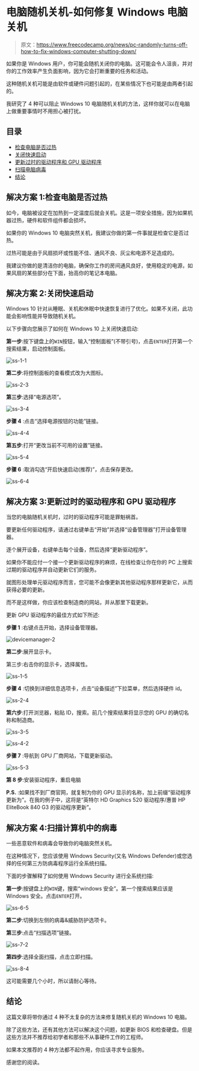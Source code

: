 # 电脑随机关机-如何修复 Windows 电脑关机

> 原文：<https://www.freecodecamp.org/news/pc-randomly-turns-off-how-to-fix-windows-computer-shutting-down/>

如果你是 Windows 用户，你可能会随机关闭你的电脑。这可能会令人沮丧，并对你的工作效率产生负面影响，因为它会打断重要的任务和活动。

这种随机关机可能是由软件或硬件问题引起的，在某些情况下也可能是由两者引起的。

我研究了 4 种可以阻止 Windows 10 电脑随机关机的方法，这样你就可以在电脑上做重要事情时不用担心被打扰。

## 目录

*   [检查电脑是否过热](#solution1checkthecomputerforoverheating)
*   [关闭快速启动](#solution2turnofffaststartup)
*   [更新过时的驱动程序和 GPU 驱动程序](#solution3updateoutdateddriversandgpudriver)
*   [扫描电脑病毒](#solution4scanyourcomputerforviruses)
*   [结论](#conclusion)

## 解决方案 1:检查电脑是否过热

如今，电脑被设定在加热到一定温度后就会关机。这是一项安全措施，因为如果机器过热，硬件和软件组件都会损坏。

如果你的 Windows 10 电脑突然关机，我建议你做的第一件事就是检查它是否过热。

过热可能是由于风扇损坏或性能不佳、通风不良、灰尘和电源不足造成的。

我建议你做的是清洁你的电脑，确保你工作的房间通风良好，使用稳定的电源，如果风扇的某些部分在下面，抬高你的笔记本电脑。

## 解决方案 2:关闭快速启动

Windows 10 针对从睡眠、关机和休眠中快速恢复进行了优化。如果不关闭，此功能会影响性能并导致随机关机。

以下步骤向您展示了如何在 Windows 10 上关闭快速启动:

**第一步**:按下键盘上的`WIN`按钮，输入“控制面板”(不带引号)，点击`ENTER`打开第一个搜索结果，启动控制面板。

![ss-1-1](img/af9415c751e84dfe37465ece12a8d87f.png)

**第二步**:将控制面板的查看模式改为大图标。

![ss-2-3](img/c56b38b8f2dfc9da47c9491aa958beaf.png)

**第三步**:选择“电源选项”。

![ss-3-4](img/2cb8163f0972f520a21e1342fd869696.png)

**步骤 4** :点击“选择电源按钮的功能”链接。

![ss-4-4](img/d72565bc129329797dafc744d5f41de1.png)

**第五步**:打开“更改当前不可用的设置”链接。

![ss-5-4](img/35440ebf3809c987932dd80b479b4e69.png)

**步骤 6** :取消勾选“开启快速启动(推荐)”，点击保存更改。

![ss-6-4](img/8bd54b3f5b91ddde4bcbc075e4074213.png)

## 解决方案 3:更新过时的驱动程序和 GPU 驱动程序

当您的电脑随机关机时，过时的驱动程序可能是罪魁祸首。

要更新任何驱动程序，请通过右键单击“开始”并选择“设备管理器”打开设备管理器。

逐个展开设备，右键单击每个设备，然后选择“更新驱动程序”。

如果你不能应付一个接一个更新驱动程序的麻烦，在线检查让你在你的 PC 上搜索过期的驱动程序并自动更新它们的服务。

就图形处理单元驱动程序而言，您可能不会像更新其他驱动程序那样更新它，从而获得必要的更新。

而不是这样做，你应该检查制造商的网站，并从那里下载更新。

更新 GPU 驱动程序的最佳方式如下所述:

**步骤 1** :右键点击开始，选择设备管理器。

![devicemanager-2](img/749b46d8bdf547a6cd14b2a05326ae38.png)

**第二步**:展开显示卡。

第三步:右击你的显示卡，选择属性。

![ss-1-5](img/1092200fdc6f8147ae52a070ac64fff7.png)

**步骤 4** :切换到详细信息选项卡，点击“设备描述”下拉菜单，然后选择硬件 id。

![ss-2-4](img/d610f8fa56a56effea9ff5d7099ddebd.png)

**第六步**:打开浏览器，粘贴 ID，搜索。前几个搜索结果将显示您的 GPU 的确切名称和制造商。

![ss-3-5](img/9e30d2bc59dcd9186aecd79efcdb163b.png)

![ss-4-2](img/275160d1d9803de78bb9ff28b454ec21.png)

**步骤 7** :导航到 GPU 厂商网站，下载更新驱动。

![ss-5-3](img/0c447409e72c3e02b51fd59a2ebb7b47.png)

**第 8 步**:安装驱动程序，重启电脑

**P.S.** :如果找不到厂商官网，就复制为你的 GPU 显示的名称，加上前缀“驱动程序更新为”。在我的例子中，这将是“英特尔 HD Graphics 520 驱动程序/惠普 HP EliteBook 840 G3 的驱动程序更新”。

## 解决方案 4:扫描计算机中的病毒

一些恶意软件和病毒会导致你的电脑突然关机。

在这种情况下，您应该使用 Windows Security(又名 Windows Defender)或您选择的任何第三方防病毒程序运行全系统扫描。

下面的步骤解释了如何使用 Windows Security 进行全系统扫描:

**第一步**:按键盘上的`WIN`键，搜索“windows 安全”。第一个搜索结果应该是 Windows 安全。点击`ENTER`打开。

![ss-6-5](img/808834dc2dcf46e472ba062bcf67f37c.png)

**第二步**:切换到左侧的病毒&威胁防护选项卡。

**第三步**:点击“扫描选项”链接。

![ss-7-2](img/488cb004ece583a338463f04dc9854a9.png)

**第四步**:选择全面扫描，点击立即扫描。

![ss-8-4](img/8506c2d00f662a63d6a5dfb40d8d9e33.png)

这可能需要几个小时，所以请耐心等待。

## 结论

这篇文章将带你通过 4 种不太复杂的方法来修复随机关机的 Windows 10 电脑。

除了这些方法，还有其他方法可以解决这个问题，如更新 BIOS 和检查硬盘。但是这些方法并不推荐给初学者和那些不从事硬件工作的工程师。

如果本文推荐的 4 种方法都不起作用，你应该寻求专业服务。

感谢您的阅读。